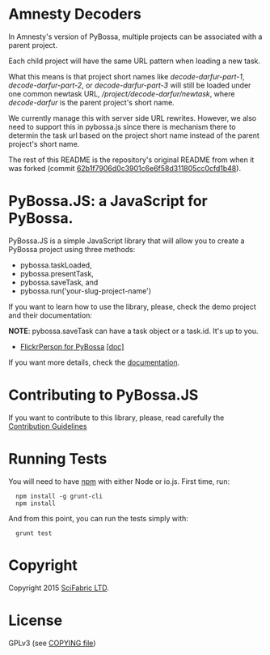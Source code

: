 # Amnesty Decoders
In Amnesty's version of PyBossa, multiple projects can be associated with a parent project.

Each child project will have the same URL pattern when loading a new task.

What this means is that project short names like _decode-darfur-part-1_, _decode-darfur-part-2_, or _decode-darfur-part-3_ will still be loaded under one common newtask URL, _/project/decode-darfur/newtask_, where _decode-darfur_ is the parent project's short name.

We currently manage this with server side URL rewrites. However, we also need to support this in pybossa.js since there is mechanism there to determin the task url based on the project short name instead of the parent project's short name.

The rest of this README is the repository's original README from when it was forked (commit [62b1f7906d0c3901c6e6f58d311805cc0cfd1b48](https://github.com/Scifabric/pybossa.js/commit/62b1f7906d0c3901c6e6f58d311805cc0cfd1b48)).

# PyBossa.JS: a JavaScript for PyBossa.

PyBossa.JS is a simple JavaScript library that will allow you to create
a PyBossa project using three methods:

* pybossa.taskLoaded,
* pybossa.presentTask, 
* pybossa.saveTask, and
* pybossa.run('your-slug-project-name')

If you want to learn how to use the library, please, check the demo project and their documentation:

**NOTE**: pybossa.saveTask can have a task object or a task.id. It's up to you.

* [FlickrPerson for PyBossa](https://github.com/PyBossa/app-flickrperson) [[doc]](http://docs.pybossa.com/en/latest/user/create-application-tutorial.html)

If you want more details, check the [documentation](http://pybossajs.rtfd.org).

# Contributing to PyBossa.JS

If you want to contribute to this library, please, read carefully the
[Contribution Guidelines](CONTRIBUTING.md)

# Running Tests

You will need to have [npm](https://www.npmjs.com/) with either Node or io.js.
First time, run:

```
  npm install -g grunt-cli
  npm install
```

And from this point, you can run the tests simply with:

```
  grunt test
```

# Copyright

Copyright 2015 [SciFabric LTD](http://scifabric.com).

# License

GPLv3 (see [COPYING file](COPYING))
